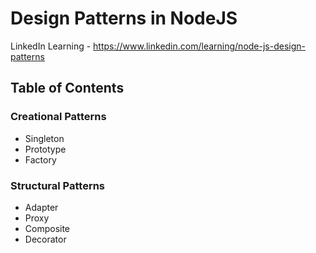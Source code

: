 # Design Patterns in NodeJS
LinkedIn Learning - https://www.linkedin.com/learning/node-js-design-patterns



## Table of Contents
### Creational Patterns
- Singleton
- Prototype
- Factory

### Structural Patterns
- Adapter
- Proxy
- Composite
- Decorator